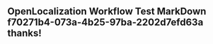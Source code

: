 <properties
ms.topic="hero-topic"
ms.test1="hero-topic"
ms.test2="test"/>


## OpenLocalization Workflow Test MarkDown f70271b4-073a-4b25-97ba-2202d7efd63a thanks!



<!--HONumber=Aug16_HO4-->



